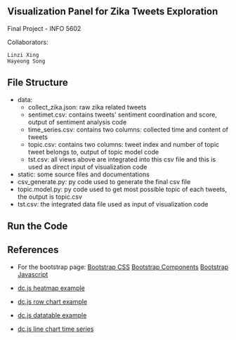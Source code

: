 ## Visualization Panel for Zika Tweets Exploration 
Final Project - INFO 5602

Collaborators:

	Linzi Xing
	Hayeong Song

## File Structure
* data:
	* collect_zika.json: raw zika related tweets
	* sentimet.csv: contains tweets' sentiment coordination and score, output of sentiment analysis code
	* time_series.csv: contains two columns: collected time and content of tweets
	* topic.csv: contains two columns: tweet index and number of topic tweet belongs to, output of topic model code
	* tst.csv: all views above are integrated into this csv file and this is used as direct input of visualization code
* static: some source files and documentations
* csv_generate.py: py code used to generate the final csv file
* topic.model.py: py code used to get most possible topic of each tweets, the output is topic.csv
* tst.csv: the integrated data file used as input of visualization code

## Run the Code



## References
* For the bootstrap page:
[Bootstrap CSS](http://getbootstrap.com/css/)
[Bootstrap Components](http://getbootstrap.com/components/)
[Bootstrap Javascript](http://getbootstrap.com/javascript/)

* [dc.js heatmap example](https://github.com/dc-js/dc.js/blob/master/web/examples/heat.html)

* [dc.js row chart example](https://github.com/dc-js/dc.js/blob/master/web/examples/row.html)

* [dc.js datatable example](https://github.com/dc-js/dc.js/blob/master/web/examples/table-on-aggregated-data.html)

* [dc.js line chart time series](http://www.d3noob.org/2013/08/add-line-chart-in-dcjs.html)

